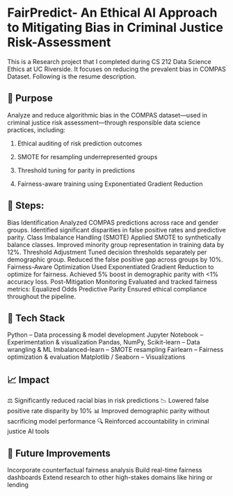 # FairPredict- An Ethical AI Approach to Mitigating Bias in Criminal Justice Risk-Assessment

This is a Research project that I completed during CS 212 Data Science Ethics at UC Riverside. It focuses on reducing the prevalent bias in COMPAS Dataset. Following is the resume description.

## 🧠 Purpose

Analyze and reduce algorithmic bias in the COMPAS dataset—used in criminal justice risk assessment—through responsible data science practices, including:
1. Ethical auditing of risk prediction outcomes
  
2. SMOTE for resampling underrepresented groups

3. Threshold tuning for parity in predictions
   
4. Fairness-aware training using Exponentiated Gradient Reduction

## 🔄 Steps:

Bias Identification
Analyzed COMPAS predictions across race and gender groups.
Identified significant disparities in false positive rates and predictive parity.
Class Imbalance Handling (SMOTE)
Applied SMOTE to synthetically balance classes.
Improved minority group representation in training data by 12%.
Threshold Adjustment
Tuned decision thresholds separately per demographic group.
Reduced the false positive gap across groups by 10%.
Fairness-Aware Optimization
Used Exponentiated Gradient Reduction to optimize for fairness.
Achieved 5% boost in demographic parity with <1% accuracy loss.
Post-Mitigation Monitoring
Evaluated and tracked fairness metrics:
Equalized Odds
Predictive Parity
Ensured ethical compliance throughout the pipeline.

## 🧰 Tech Stack

Python – Data processing & model development
Jupyter Notebook – Experimentation & visualization
Pandas, NumPy, Scikit-learn – Data wrangling & ML
Imbalanced-learn – SMOTE resampling
Fairlearn – Fairness optimization & evaluation
Matplotlib / Seaborn – Visualizations

## 📈 Impact

⚖️ Significantly reduced racial bias in risk predictions
📉 Lowered false positive rate disparity by 10%
📊 Improved demographic parity without sacrificing model performance
🔍 Reinforced accountability in criminal justice AI tools

## 🧩 Future Improvements

Incorporate counterfactual fairness analysis
Build real-time fairness dashboards
Extend research to other high-stakes domains like hiring or lending



